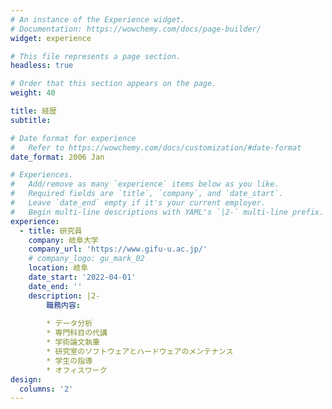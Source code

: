 ```yaml
---
# An instance of the Experience widget.
# Documentation: https://wowchemy.com/docs/page-builder/
widget: experience

# This file represents a page section.
headless: true

# Order that this section appears on the page.
weight: 40

title: 経歴
subtitle:

# Date format for experience
#   Refer to https://wowchemy.com/docs/customization/#date-format
date_format: 2006 Jan

# Experiences.
#   Add/remove as many `experience` items below as you like.
#   Required fields are `title`, `company`, and `date_start`.
#   Leave `date_end` empty if it's your current employer.
#   Begin multi-line descriptions with YAML's `|2-` multi-line prefix.
experience:
  - title: 研究員
    company: 岐阜大学
    company_url: 'https://www.gifu-u.ac.jp/'
    # company_logo: gu_mark_02
    location: 岐阜
    date_start: '2022-04-01'
    date_end: ''
    description: |2-
        職務内容:
        
        * データ分析
        * 専門科目の代講
        * 学術論文執筆
        * 研究室のソフトウェアとハードウェアのメンテナンス
        * 学生の指導
        * オフィスワーク
design:
  columns: '2'
---
```

